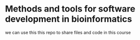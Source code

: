 # Methods and tools for software development in bioinformatics
we can use this this repo to share files and code in this course 
